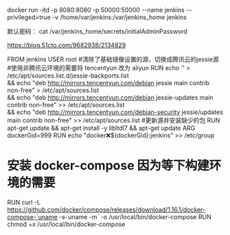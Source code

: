 docker run -itd -p 8080:8080 -p 50000:50000 --name jenkins --privileged=true  -v /home/var/jenkins:/var/jenkins_home jenkins

默认密码：
cat /var/jenkins_home/secrets/initialAdminPassword


https://blog.51cto.com/9682938/2134829


FROM jenkins
USER root
#清除了基础镜像设置的源，切换成腾讯云的jessie源
#使用非腾讯云环境的需要将 tencentyun 改为 aliyun
RUN echo '' > /etc/apt/sources.list.d/jessie-backports.list \
  && echo "deb http://mirrors.tencentyun.com/debian jessie main contrib non-free" > /etc/apt/sources.list \
  && echo "deb http://mirrors.tencentyun.com/debian jessie-updates main contrib non-free" >> /etc/apt/sources.list \
  && echo "deb http://mirrors.tencentyun.com/debian-security jessie/updates main contrib non-free" >> /etc/apt/sources.list
#更新源并安装缺少的包
RUN apt-get update && apt-get install -y libltdl7 && apt-get update
ARG dockerGid=999
RUN echo "docker:x:${dockerGid}:jenkins" >> /etc/group 
# 安装 docker-compose 因为等下构建环境的需要
RUN curl -L https://github.com/docker/compose/releases/download/1.16.1/docker-compose-`uname -s`-`uname -m` -o /usr/local/bin/docker-compose
RUN chmod +x /usr/local/bin/docker-compose